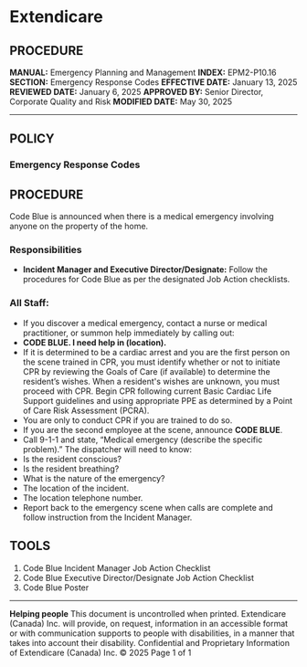 # Extendicare

## PROCEDURE
**MANUAL:** Emergency Planning and Management
**INDEX:** EPM2-P10.16
**SECTION:** Emergency Response Codes
**EFFECTIVE DATE:** January 13, 2025
**REVIEWED DATE:** January 6, 2025
**APPROVED BY:** Senior Director, Corporate Quality and Risk
**MODIFIED DATE:** May 30, 2025

----

## POLICY
### Emergency Response Codes

## PROCEDURE
Code Blue is announced when there is a medical emergency involving anyone on the property of the home.

### Responsibilities
- **Incident Manager and Executive Director/Designate:** Follow the procedures for Code Blue as per the designated Job Action checklists.

### All Staff:
- If you discover a medical emergency, contact a nurse or medical practitioner, or summon help immediately by calling out:
- **CODE BLUE. I need help in (location).**
- If it is determined to be a cardiac arrest and you are the first person on the scene trained in CPR, you must identify whether or not to initiate CPR by reviewing the Goals of Care (if available) to determine the resident’s wishes. When a resident's wishes are unknown, you must proceed with CPR. Begin CPR following current Basic Cardiac Life Support guidelines and using appropriate PPE as determined by a Point of Care Risk Assessment (PCRA).
- You are only to conduct CPR if you are trained to do so.
- If you are the second employee at the scene, announce **CODE BLUE**.
- Call 9-1-1 and state, “Medical emergency (describe the specific problem).” The dispatcher will need to know:
- Is the resident conscious?
- Is the resident breathing?
- What is the nature of the emergency?
- The location of the incident.
- The location telephone number.
- Report back to the emergency scene when calls are complete and follow instruction from the Incident Manager.

## TOOLS
1. Code Blue Incident Manager Job Action Checklist
2. Code Blue Executive Director/Designate Job Action Checklist
3. Code Blue Poster

----

**Helping people**
This document is uncontrolled when printed.
Extendicare (Canada) Inc. will provide, on request, information in an accessible format or with communication supports to people with disabilities, in a manner that takes into account their disability. Confidential and Proprietary Information of Extendicare (Canada) Inc. © 2025
Page 1 of 1